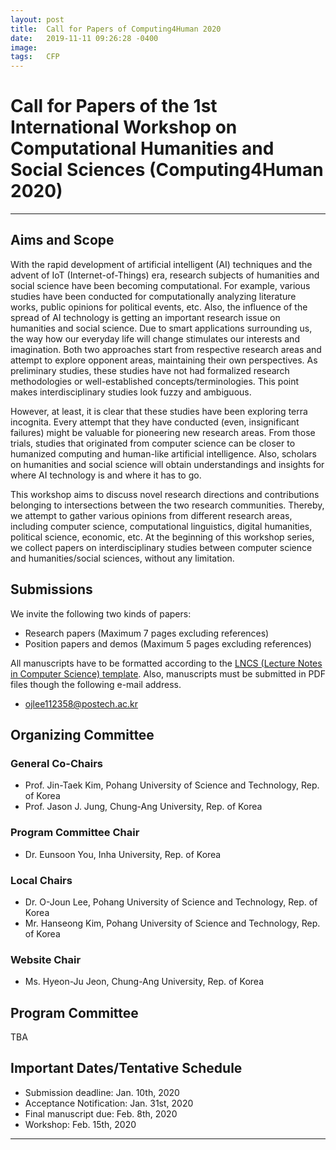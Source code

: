 ```yaml
---
layout: post
title:  Call for Papers of Computing4Human 2020
date:   2019-11-11 09:26:28 -0400
image:  
tags:   CFP
---
```

# Call for Papers of the 1st International Workshop on Computational Humanities and Social Sciences (Computing4Human 2020)
***

Aims and Scope
------------

With the rapid development of artificial intelligent (AI) techniques and the advent of IoT (Internet-of-Things) era, research subjects of humanities and social science have been becoming computational. For example, various studies have been conducted for computationally analyzing literature works, public opinions for political events, etc. Also, the influence of the spread of AI technology is getting an important research issue on humanities and social science. Due to smart applications surrounding us, the way how our everyday life will change stimulates our interests and imagination. Both two approaches start from respective research areas and attempt to explore opponent areas, maintaining their own perspectives. As preliminary studies, these studies have not had formalized research methodologies or well-established concepts/terminologies. This point makes interdisciplinary studies look fuzzy and ambiguous.
 
However, at least, it is clear that these studies have been exploring terra incognita. Every attempt that they have conducted (even, insignificant failures) might be valuable for pioneering new research areas. From those trials, studies that originated from computer science can be closer to humanized computing and human-like artificial intelligence. Also, scholars on humanities and social science will obtain understandings and insights for where AI technology is and where it has to go.
 
This workshop aims to discuss novel research directions and contributions belonging to intersections between the two research communities. Thereby, we attempt to gather various opinions from different research areas, including computer science, computational linguistics, digital humanities, political science, economic, etc. At the beginning of this workshop series, we collect papers on interdisciplinary studies between computer science and humanities/social sciences, without any limitation.

Submissions
------------

We invite the following two kinds of papers: 
*	Research papers (Maximum 7 pages excluding references)
*	Position papers and demos (Maximum 5 pages excluding references)

All manuscripts have to be formatted according to the [LNCS (Lecture Notes in Computer Science) template](https://www.springer.com/gp/computer-science/lncs/conference-proceedings-guidelines). Also, manuscripts must be submitted in PDF files though the following e-mail address. 
*	ojlee112358@postech.ac.kr

Organizing Committee
------------

### General Co-Chairs

* Prof. Jin-Taek Kim, Pohang University of Science and Technology, Rep. of Korea
* Prof. Jason J. Jung, Chung-Ang University, Rep. of Korea

### Program Committee Chair

* Dr. Eunsoon You, Inha University, Rep. of Korea

### Local Chairs

* Dr. O-Joun Lee, Pohang University of Science and Technology, Rep. of Korea
* Mr. Hanseong Kim, Pohang University of Science and Technology, Rep. of Korea

### Website Chair

* Ms. Hyeon-Ju Jeon, Chung-Ang University, Rep. of Korea

Program Committee
------------

TBA


Important Dates/Tentative Schedule
------------

* Submission deadline: Jan. 10th, 2020
* Acceptance Notification: Jan. 31st, 2020
* Final manuscript due: Feb. 8th, 2020
* Workshop: Feb. 15th, 2020




***

